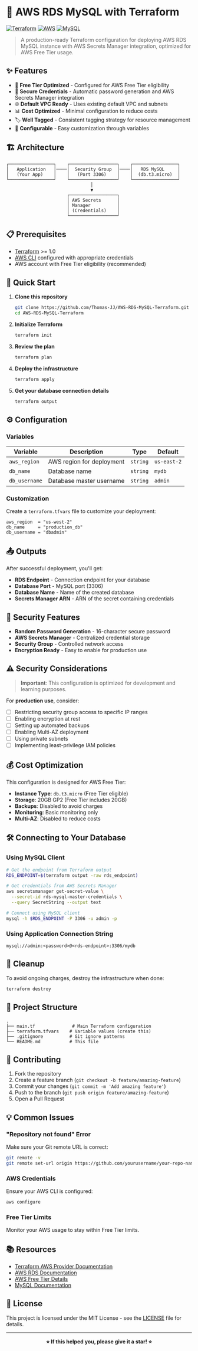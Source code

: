 # 🚀 AWS RDS MySQL with Terraform

[![Terraform](https://img.shields.io/badge/Terraform-623CE4?style=for-the-badge&logo=terraform&logoColor=white)](https://terraform.io)
[![AWS](https://img.shields.io/badge/AWS-232F3E?style=for-the-badge&logo=amazon-aws&logoColor=white)](https://aws.amazon.com)
[![MySQL](https://img.shields.io/badge/MySQL-4479A1?style=for-the-badge&logo=mysql&logoColor=white)](https://mysql.com)

> A production-ready Terraform configuration for deploying AWS RDS MySQL instance with AWS Secrets Manager integration, optimized for AWS Free Tier usage.

## ✨ Features

- 🎯 **Free Tier Optimized** - Configured for AWS Free Tier eligibility
- 🔐 **Secure Credentials** - Automatic password generation and AWS Secrets Manager integration
- 🌐 **Default VPC Ready** - Uses existing default VPC and subnets
- 📊 **Cost Optimized** - Minimal configuration to reduce costs
- 🏷️ **Well Tagged** - Consistent tagging strategy for resource management
- 🔧 **Configurable** - Easy customization through variables

## 🏗️ Architecture

```
┌─────────────────┐    ┌──────────────────┐    ┌─────────────────┐
│   Application   │────│  Security Group  │────│   RDS MySQL     │
│   (Your App)    │    │   (Port 3306)    │    │  (db.t3.micro)  │
└─────────────────┘    └──────────────────┘    └─────────────────┘
                                │
                                ▼
                       ┌──────────────────┐
                       │ AWS Secrets      │
                       │ Manager          │
                       │ (Credentials)    │
                       └──────────────────┘
```

## 📋 Prerequisites

- [Terraform](https://terraform.io/downloads.html) >= 1.0
- [AWS CLI](https://aws.amazon.com/cli/) configured with appropriate credentials
- AWS account with Free Tier eligibility (recommended)

## 🚀 Quick Start

1. **Clone this repository**
   ```bash
   git clone https://github.com/Thomas-JJ/AWS-RDS-MySQL-Terraform.git
   cd AWS-RDS-MySQL-Terraform
   ```

2. **Initialize Terraform**
   ```bash
   terraform init
   ```

3. **Review the plan**
   ```bash
   terraform plan
   ```

4. **Deploy the infrastructure**
   ```bash
   terraform apply
   ```

5. **Get your database connection details**
   ```bash
   terraform output
   ```

## ⚙️ Configuration

### Variables

| Variable | Description | Type | Default |
|----------|-------------|------|---------|
| `aws_region` | AWS region for deployment | `string` | `us-east-2` |
| `db_name` | Database name | `string` | `mydb` |
| `db_username` | Database master username | `string` | `admin` |

### Customization

Create a `terraform.tfvars` file to customize your deployment:

```hcl
aws_region  = "us-west-2"
db_name     = "production_db"
db_username = "dbadmin"
```

## 📤 Outputs

After successful deployment, you'll get:

- **RDS Endpoint** - Connection endpoint for your database
- **Database Port** - MySQL port (3306)
- **Database Name** - Name of the created database
- **Secrets Manager ARN** - ARN of the secret containing credentials

## 🔐 Security Features

- **Random Password Generation** - 16-character secure password
- **AWS Secrets Manager** - Centralized credential storage
- **Security Group** - Controlled network access
- **Encryption Ready** - Easy to enable for production use

## ⚠️ Security Considerations

> **Important**: This configuration is optimized for development and learning purposes.

For **production use**, consider:

- [ ] Restricting security group access to specific IP ranges
- [ ] Enabling encryption at rest
- [ ] Setting up automated backups
- [ ] Enabling Multi-AZ deployment
- [ ] Using private subnets
- [ ] Implementing least-privilege IAM policies

## 💰 Cost Optimization

This configuration is designed for AWS Free Tier:

- **Instance Type**: `db.t3.micro` (Free Tier eligible)
- **Storage**: 20GB GP2 (Free Tier includes 20GB)
- **Backups**: Disabled to avoid charges
- **Monitoring**: Basic monitoring only
- **Multi-AZ**: Disabled to reduce costs

## 🛠️ Connecting to Your Database

### Using MySQL Client

```bash
# Get the endpoint from Terraform output
RDS_ENDPOINT=$(terraform output -raw rds_endpoint)

# Get credentials from AWS Secrets Manager
aws secretsmanager get-secret-value \
  --secret-id rds-mysql-master-credentials \
  --query SecretString --output text

# Connect using MySQL client
mysql -h $RDS_ENDPOINT -P 3306 -u admin -p
```

### Using Application Connection String

```
mysql://admin:<password>@<rds-endpoint>:3306/mydb
```

## 🧹 Cleanup

To avoid ongoing charges, destroy the infrastructure when done:

```bash
terraform destroy
```

## 📁 Project Structure

```
.
├── main.tf              # Main Terraform configuration
├── terraform.tfvars    # Variable values (create this)
├── .gitignore          # Git ignore patterns
└── README.md           # This file
```

## 🤝 Contributing

1. Fork the repository
2. Create a feature branch (`git checkout -b feature/amazing-feature`)
3. Commit your changes (`git commit -m 'Add amazing feature'`)
4. Push to the branch (`git push origin feature/amazing-feature`)
5. Open a Pull Request

## 💡 Common Issues

### "Repository not found" Error
Make sure your Git remote URL is correct:
```bash
git remote -v
git remote set-url origin https://github.com/yourusername/your-repo-name.git
```

### AWS Credentials
Ensure your AWS CLI is configured:
```bash
aws configure
```

### Free Tier Limits
Monitor your AWS usage to stay within Free Tier limits.

## 📚 Resources

- [Terraform AWS Provider Documentation](https://registry.terraform.io/providers/hashicorp/aws/latest/docs)
- [AWS RDS Documentation](https://docs.aws.amazon.com/rds/)
- [AWS Free Tier Details](https://aws.amazon.com/free/)
- [MySQL Documentation](https://dev.mysql.com/doc/)

## 📄 License

This project is licensed under the MIT License - see the [LICENSE](LICENSE) file for details.

---

<div align="center">
  <strong>⭐ If this helped you, please give it a star! ⭐</strong>
</div>
